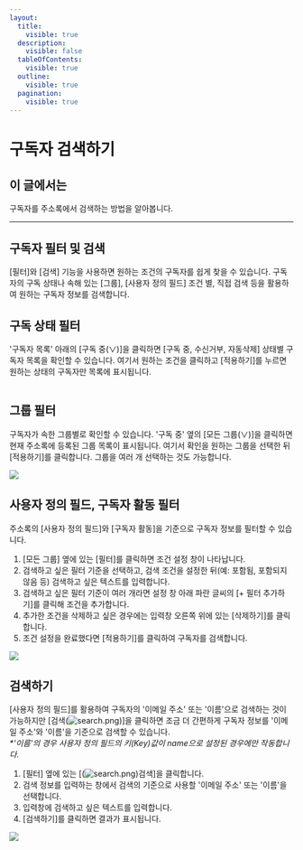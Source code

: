 ```yaml
---
layout:
  title:
    visible: true
  description:
    visible: false
  tableOfContents:
    visible: true
  outline:
    visible: true
  pagination:
    visible: true
---
```


# 구독자 검색하기

## 이 글에서는 <a href="#h_01gfaq4cjqw7jtcp26af3cpf4y" id="h_01gfaq4cjqw7jtcp26af3cpf4y"></a>

구독자를 주소록에서 검색하는 방법을 알아봅니다.

***

## 구독자 필터 및 검색 <a href="#h_01gfaq4cjqw7jtcp26af3cpf4y" id="h_01gfaq4cjqw7jtcp26af3cpf4y"></a>

\[필터]와 \[검색] 기능을 사용하면 원하는 조건의 구독자를 쉽게 찾을 수 있습니다. 구독자의 구독 상태나 속해 있는 \[그룹], \[사용자 정의 필드] 조건 별, 직접 검색 등을 활용하여 원하는 구독자 정보를 검색합니다.



## 구독 상태 필터 <a href="#h_01gfaq4h8vrmg50z2a95mg2f9r" id="h_01gfaq4h8vrmg50z2a95mg2f9r"></a>

'구독자 목록' 아래의 \[구독 중(∨)]을 클릭하면 \[구독 중, 수신거부, 자동삭제] 상태별 구독자 목록을 확인할 수 있습니다. 여기서 원하는 조건을 클릭하고 \[적용하기]를 누르면 원하는 상태의 구독자만 목록에 표시됩니다.

<figure><img src="https://help.stibee.com/hc/article_attachments/7850804297871" alt=""><figcaption></figcaption></figure>

## 그룹 필터 <a href="#h_01gfaq4qe9cngf2jrp4nq8gndv" id="h_01gfaq4qe9cngf2jrp4nq8gndv"></a>

구독자가 속한 그룹별로 확인할 수 있습니다. '구독 중' 옆의 \[모든 그룹(∨)]을 클릭하면 현재 주소록에 등록된 그룹 목록이 표시됩니다. 여기서 확인을 원하는 그룹을 선택한 뒤 \[적용하기]를 클릭합니다. 그룹을 여러 개 선택하는 것도 가능합니다.

![](https://help.stibee.com/hc/article\_attachments/7850838395151)

## 사용자 정의 필드, 구독자 활동 필터 <a href="#h_01gfaq4wa1nv0gyyzg029acycy" id="h_01gfaq4wa1nv0gyyzg029acycy"></a>

주소록의 \[사용자 정의 필드]와 \[구독자 활동]을 기준으로 구독자 정보를 필터할 수 있습니다.

1. \[모든 그룹] 옆에 있는 \[필터]를 클릭하면 조건 설정 창이 나타납니다.
2. 검색하고 싶은 필터 기준을 선택하고, 검색 조건을 설정한 뒤(예: 포함됨, 포함되지 않음 등) 검색하고 싶은 텍스트를 입력합니다.
3. 검색하고 싶은 필터 기준이 여러 개라면 설정 창 아래 파란 글씨의 \[+ 필터 추가하기]를 클릭해 조건을 추가합니다.
4. 추가한 조건을 삭제하고 싶은 경우에는 입력창 오른쪽 위에 있는 \[삭제하기]를 클릭합니다.
5. 조건 설정을 완료했다면 \[적용하기]를 클릭하여 구독자를 검색합니다.

![](https://help.stibee.com/hc/article\_attachments/7851075242767)

## 검색하기 <a href="#h_01gfaq50zhgvhqcsnx5w13717d" id="h_01gfaq50zhgvhqcsnx5w13717d"></a>

\[사용자 정의 필드]를 활용하여 구독자의 '이메일 주소' 또는 '이름'으로 검색하는 것이 가능하지만 \[검색(![search.png](https://help.stibee.com/hc/article\_attachments/5856143635983))]을 클릭하면 조금 더 간편하게 구독자 정보를 '이메일 주소'와 '이름'을 기준으로 검색할 수 있습니다.\
_\*'이름'의 경우 사용자 정의 필드의 키(Key)값이 name으로 설정된 경우에만 작동합니다._

1. \[필터] 옆에 있는 \[(![search.png](https://help.stibee.com/hc/article\_attachments/5856143635983))검색]을 클릭합니다.
2. 검색 정보를 입력하는 창에서 검색의 기준으로 사용할 '이메일 주소' 또는 '이름'을 선택합니다.
3. 입력창에 검색하고 싶은 텍스트를 입력합니다.
4. \[검색하기]를 클릭하면 결과가 표시됩니다.

![](https://help.stibee.com/hc/article\_attachments/7851105724303)
